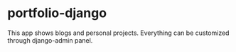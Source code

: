 # portfolio-django
This app shows blogs and personal projects. Everything can be customized through django-admin panel.

